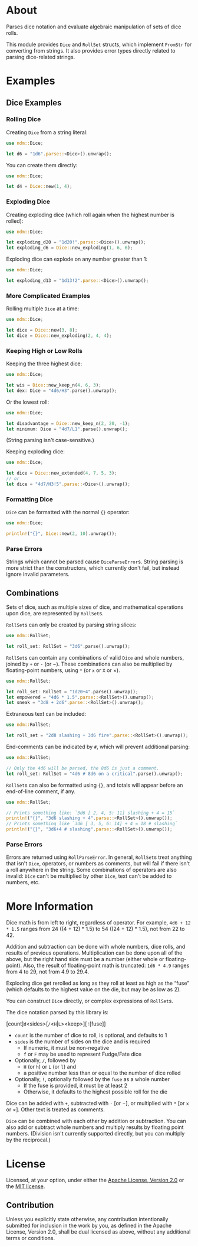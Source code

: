 # About

Parses dice notation and evaluate algebraic manipulation of sets of dice rolls.

This module provides `Dice` and `RollSet` structs, which implement `FromStr` for
converting from strings.  It also provides error types directly related to
parsing dice-related strings.

# Examples

## Dice Examples

### Rolling Dice

Creating `Dice` from a string literal:

```rust
use ndm::Dice;

let d6 = "1d6".parse::<Dice>().unwrap();
```

You can create them directly:

```rust
use ndm::Dice;

let d4 = Dice::new(1, 4);
```

### Exploding Dice

Creating exploding dice (which roll again when the highest number is rolled):

```rust
use ndm::Dice;

let exploding_d20 = "1d20!".parse::<Dice>().unwrap();
let exploding_d6 = Dice::new_exploding(1, 6, 6);
```

Exploding dice can explode on any number greater than 1:

```rust
use ndm::Dice;

let exploding_d13 = "1d13!2".parse::<Dice>().unwrap();
```

### More Complicated Examples

Rolling multiple `Dice` at a time:

```rust
use ndm::Dice;

let dice = Dice::new(3, 8);
let dice = Dice::new_exploding(2, 4, 4);
```

### Keeping High or Low Rolls

Keeping the three highest dice:

```rust
use ndm::Dice;

let wis = Dice::new_keep_n(4, 6, 3);
let dex: Dice = "4d6/H3".parse().unwrap();
```

Or the lowest roll:

```rust
use ndm::Dice;

let disadvantage = Dice::new_keep_n(2, 20, -1);
let minimum: Dice = "4d7/L1".parse().unwrap();
```

(String parsing isn't case-sensitive.)

Keeping exploding dice:

```rust
use ndm::Dice;

let dice = Dice::new_extended(4, 7, 5, 3);
// or
let dice = "4d7/H3!5".parse::<Dice>().unwrap();
```

### Formatting Dice

`Dice` can be formatted with the normal `{}` operator:

```rust
use ndm::Dice;

println!("{}", Dice::new(2, 10).unwrap());
```

### Parse Errors

Strings which cannot be parsed cause `DiceParseError`s.  String parsing is more
strict than the constructors, which currently don't fail, but instead ignore
invalid parameters.

## Combinations

Sets of dice, such as multiple sizes of dice, and mathematical operations upon
dice, are represented by `RollSet`s.

`RollSet`s can only be created by parsing string slices:

```rust
use ndm::RollSet;

let roll_set: RollSet = "3d6".parse().unwrap();
```

`RollSet`s can contain any combinations of valid `Dice` and whole numbers,
joined by `+` or `-` (or &minus;).  These combinations can also be multiplied
by floating-point numbers, using `*` (or `x` or `X` or &times;).

```rust
use ndm::RollSet;

let roll_set: RollSet = "1d20+4".parse().unwrap();
let empowered = "4d6 * 1.5".parse::<RollSet>().unwrap();
let sneak = "3d8 + 2d6".parse::<RollSet>().unwrap();
```

Extraneous text can be included:

```rust
use ndm::RollSet;

let roll_set = "2d8 slashing + 3d6 fire".parse::<RollSet>().unwrap();
```

End-comments can be indicated by `#`, which will prevent additional parsing:

```rust
use ndm::RollSet;

// Only the 4d6 will be parsed, the 8d6 is just a comment.
let roll_set: RollSet = "4d6 # 8d6 on a critical".parse().unwrap();
```

`RollSet`s can also be formatted using `{}`, and totals will appear before an
end-of-line comment, if any.

```rust
use ndm::RollSet;

// Prints something like: `3d6 [ 2, 4, 5: 11] slashing + 4 = 15`
println!("{}", "3d6 slashing + 4".parse::<RollSet>().unwrap());
// Prints something like `3d6 [ 3, 5, 6: 14] + 4 = 18 # slashing`
println!("{}", "3d6+4 # slashing".parse::<RollSet>().unwrap());
```

### Parse Errors

Errors are returned using `RollParseError`.  In general, `RollSet`s treat
anything that isn't `Dice`, operators, or numbers as comments, but will fail if
there isn't a roll anywhere in the string.  Some combinations of operators are
also invalid: `Dice` can't be multiplied by other `Dice`, text can't be added to
numbers, etc.

# More Information

Dice math is from left to right, regardless of operator.  For example,
`4d6 + 12 * 1.5` ranges from 24 ((4 + 12) * 1.5) to 54 ((24 + 12) * 1.5), not
from 22 to 42.

Addition and subtraction can be done with whole numbers, dice rolls, and results
of previous operations.  Multiplication can be done upon all of the above, but
the right hand side must be a number (either whole or floating-point).  Also,
the result of floating-point math is truncated: `1d6 * 4.9` ranges from 4 to 29,
not from 4.9 to 29.4.

Exploding dice get rerolled as long as they roll at least as high as the
&ldquo;fuse&rdquo; (which defaults to the highest value on the die, but may be
as low as 2).

You can construct `Dice` directly, or complex expressions of `RollSet`s.

The dice notation parsed by this library is:

\[count\]`d`&lt;sides&gt;\[`/`&lt;`H`|`L`&gt;&lt;keep&gt;\]\[`!`\[fuse\]\]

- `count` is the number of dice to roll, is optional, and defaults to 1
- `sides` is the number of sides on the dice and is required
  - If numeric, it must be non-negative
  - `f` or `F` may be used to represent Fudge/Fate dice
- Optionally, `/`, followed by
  - `H` (or `h`) or `L` (or `l`) and
  - a positive number less than or equal to the number of dice rolled
- Optionally, `!`, optionally followed by the `fuse` as a whole number
  - If the fuse is provided, it must be at least 2
  - Otherwise, it defaults to the highest possible roll for the die

Dice can be added with `+`, subtracted with `-` [or &minus;], or multiplied
with `*` [or `x` or &times;].  Other text is treated as comments.

`Dice` can be combined with each other by addition or subtraction.  You can also
add or subtract whole numbers and multiply results by floating point numbers.
(Division isn't currently supported directly, but you can multiply by the
reciprocal.)

# License

Licensed, at your option, under either the
[Apache License, Version 2.0](LICENSE-APACHE) or the [MIT license](LICENSE-MIT).

## Contribution

Unless you explicitly state otherwise, any contribution intentionally submitted
for inclusion in the work by you, as defined in the Apache License, Version 2.0,
shall be dual licensed as above, without any additional terms or conditions.

